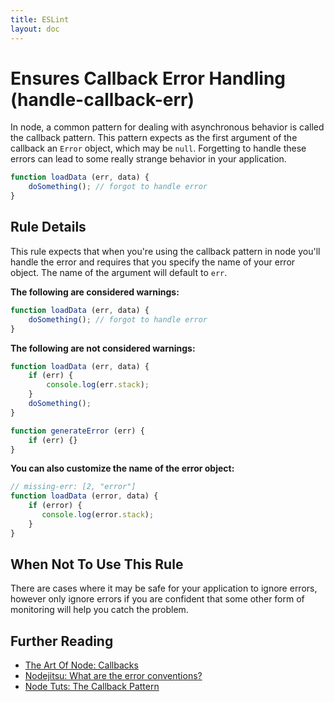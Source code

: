 ```yaml
---
title: ESLint
layout: doc
---
```

<!-- Note: No pull requests accepted for this file. See README.md in the root directory for details. -->
# Ensures Callback Error Handling (handle-callback-err)

In node, a common pattern for dealing with asynchronous behavior is called the callback pattern.
This pattern expects as the first argument of the callback an `Error` object, which may be `null`.
Forgetting to handle these errors can lead to some really strange behavior in your application.

```js
function loadData (err, data) {
    doSomething(); // forgot to handle error
}
```

## Rule Details

This rule expects that when you're using the callback pattern in node you'll handle the error and
requires that you specify the name of your error object. The name of the argument will default to `err`.

**The following are considered warnings:**

```js
function loadData (err, data) {
    doSomething(); // forgot to handle error
}

```

**The following are not considered warnings:**

```js
function loadData (err, data) {
    if (err) {
    	console.log(err.stack);
    }
    doSomething();
}

function generateError (err) {
    if (err) {} 
}
```

**You can also customize the name of the error object:**

```js
// missing-err: [2, "error"]
function loadData (error, data) {
    if (error) {
       console.log(error.stack);
    }
}
```

## When Not To Use This Rule

There are cases where it may be safe for your application to ignore errors, however only ignore errors if you are
confident that some other form of monitoring will help you catch the problem.

## Further Reading

- [The Art Of Node: Callbacks](https://github.com/maxogden/art-of-node#callbacks)
- [Nodejitsu: What are the error conventions?](http://docs.nodejitsu.com/articles/errors/what-are-the-error-conventions)
- [Node Tuts: The Callback Pattern](http://nodetuts.com/02-callback-pattern.html)
